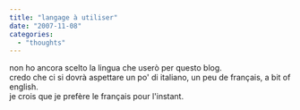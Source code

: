 ```yaml
---
title: "langage à utiliser"
date: "2007-11-08"
categories: 
  - "thoughts"
---
```


non ho ancora scelto la lingua che userò per questo blog.  
credo che ci si dovrà aspettare un po' di italiano, un peu de français, a bit of english.  
je crois que je prefère le français pour l'instant.
